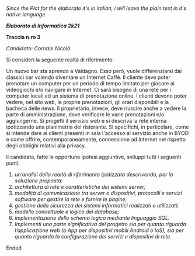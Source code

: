 # 
*Since the Plot for the elaborate it's in italian, i will leave the plain text in it's native language.*

***Elaborato di Informatica 2k21***

**Traccia n.ro 3**

*Candidato: Cornale Nicolò*

Si consideri la seguente realtà di riferimento: 

Un nuovo bar sta aprendo a Valdagno. Esso però, vuole differenziarsi dai classici bar volendo diventare un Internet Caffè. Il cliente deve poter  prenotare un computer per un periodo di tempo limitato per giocare ai videogiochi e/o navigare in Internet. Ci sarà bisogno di una rete per i computer locali ed un sistema di prenotazione online. I clienti devono poter vedere, nel sito web, le proprie prenotazioni, gli orari disponibili e la bacheca delle news.  Il proprietario, invece, deve riuscire anche a vedere la parte di amministrazione, dove verificare le varie prenotazioni e/o aggiungerne. Si progetti il servizio web e si descriva la rete interna ipotizzando una planimetria del ristorante. Si specifichi, in particolare, come si intende dare ai clienti presenti in sala l'accesso al servizio anche in BYOD e come offrire, contemporaneamente, connessione ad Internet nel rispetto degli obblighi relativi alla privacy. 

Il candidato, fatte le opportune ipotesi aggiuntive, sviluppi tutti i seguenti punti:

1. *un’analisi della realtà di riferimento ipotizzata descrivendo, per la soluzione proposta:* 
2.  *architettura di rete e caratteristiche dei sistemi server;* 
3.  *modalità di comunicazione tra server e dispositivi, protocolli e servizi software per gestire la rete e fornire le pagine;*
4.  *gestione della sicurezza dei sistemi informatici realizzati o utilizzati;*
5.  *modello concettuale e logico del database;* 
6.  *implementazione dello schema logico mediante linguaggio SQL.*
7. *Implementi una parte significativa del progetto sia per quanto riguarda l’applicazione web (o App per dispositivi mobili Android o IoS), sia per quanto riguarda la configurazione dei servizi e dispositivi di rete.*

Ended

